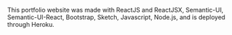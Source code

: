 This portfolio website was made with ReactJS and ReactJSX, Semantic-UI, Semantic-UI-React, Bootstrap, Sketch, Javascript, Node.js, and is deployed through Heroku.
